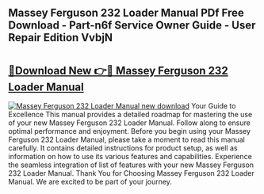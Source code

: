## Massey Ferguson 232 Loader Manual PDf Free Download - Part-n6f Service Owner Guide - User Repair Edition VvbjN

# <h2><a href="http://bc47699.oget.top/?id=Massey+Ferguson+232+Loader+Manual">🔗Download New 👉🔴 Massey Ferguson 232 Loader Manual</a></h2>

[![Massey Ferguson 232 Loader Manual new download](https://i.imgur.com/5g1atiW.png)](http://bc47699.oget.top/?id=Massey+Ferguson+232+Loader+Manual)
Your Guide to Excellence This manual provides a detailed roadmap for mastering the use of your new Massey Ferguson 232 Loader Manual. Follow along to ensure optimal performance and enjoyment. Before you begin using your Massey Ferguson 232 Loader Manual, please take a moment to read this manual carefully. It contains detailed instructions for product setup, as well as information on how to use its various features and capabilities. Experience the seamless integration of list of features with your new Massey Ferguson 232 Loader Manual. Thank You for Choosing Massey Ferguson 232 Loader Manual. We are excited to be part of your journey.
